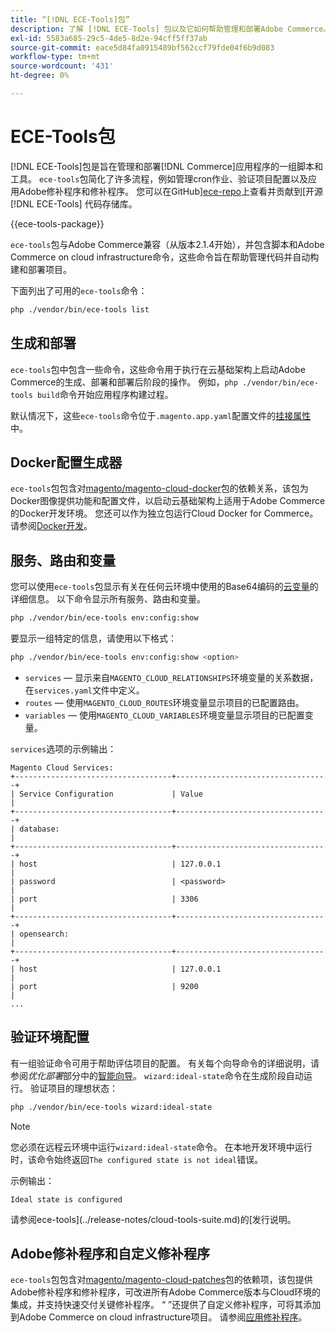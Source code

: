 ```yaml
---
title: “[!DNL ECE-Tools]包”
description: 了解 [!DNL ECE-Tools] 包以及它如何帮助管理和部署Adobe Commerce。
exl-id: 5583a685-29c5-4de5-8d2e-94cff5ff37ab
source-git-commit: eace5d84fa0915489bf562ccf79fde04f6b9d083
workflow-type: tm+mt
source-wordcount: '431'
ht-degree: 0%

---
```


# ECE-Tools包

[!DNL ECE-Tools]包是旨在管理和部署[!DNL Commerce]应用程序的一组脚本和工具。 `ece-tools`包简化了许多流程，例如管理cron作业、验证项目配置以及应用Adobe修补程序和修补程序。 您可以在GitHub][ece-repo]上查看并贡献到[开源 [!DNL ECE-Tools] 代码存储库。

{{ece-tools-package}}

`ece-tools`包与Adobe Commerce兼容（从版本2.1.4开始），并包含脚本和Adobe Commerce on cloud infrastructure命令，这些命令旨在帮助管理代码并自动构建和部署项目。

下面列出了可用的`ece-tools`命令：

```bash
php ./vendor/bin/ece-tools list
```

## 生成和部署

`ece-tools`包中包含一些命令，这些命令用于执行在云基础架构上启动Adobe Commerce的生成、部署和部署后阶段的操作。 例如，`php ./vendor/bin/ece-tools build`命令开始应用程序构建过程。

默认情况下，这些`ece-tools`命令位于`.magento.app.yaml`配置文件的[挂接属性](../application/hooks-property.md)中。

## Docker配置生成器

`ece-tools`包包含对[magento/magento-cloud-docker]包的依赖关系，该包为Docker图像提供功能和配置文件，以启动云基础架构上适用于Adobe Commerce的Docker开发环境。 您还可以作为独立包运行Cloud Docker for Commerce。 请参阅[Docker开发](../dev-tools/cloud-docker.md)。

## 服务、路由和变量

您可以使用`ece-tools`包显示有关在任何云环境中使用的Base64编码的[云变量](../environment/variables-cloud.md)的详细信息。 以下命令显示所有服务、路由和变量。

```bash
php ./vendor/bin/ece-tools env:config:show
```

要显示一组特定的信息，请使用以下格式：

```bash
php ./vendor/bin/ece-tools env:config:show <option>
```

- `services` — 显示来自`MAGENTO_CLOUD_RELATIONSHIPS`环境变量的关系数据，在`services.yaml`文件中定义。
- `routes` — 使用`MAGENTO_CLOUD_ROUTES`环境变量显示项目的已配置路由。
- `variables` — 使用`MAGENTO_CLOUD_VARIABLES`环境变量显示项目的已配置变量。

`services`选项的示例输出：

```terminal
Magento Cloud Services:
+-----------------------------------+----------------------------------+
| Service Configuration             | Value                            |
+-----------------------------------+----------------------------------+
| database:                                                            |
+-----------------------------------+----------------------------------+
| host                              | 127.0.0.1                        |
| password                          | <password>                       |
| port                              | 3306                             |
+-----------------------------------+----------------------------------+
| opensearch:                                                          |
+-----------------------------------+----------------------------------+
| host                              | 127.0.0.1                        |
| port                              | 9200                             |
...
```

## 验证环境配置

有一组验证命令可用于帮助评估项目的配置。 有关每个向导命令的详细说明，请参阅&#x200B;_优化部署_&#x200B;部分中的[智能向导](../deploy/smart-wizards.md)。 `wizard:ideal-state`命令在生成阶段自动运行。 验证项目的理想状态：

```bash
php ./vendor/bin/ece-tools wizard:ideal-state
```

>[!NOTE]
>
>您必须在远程云环境中运行`wizard:ideal-state`命令。 在本地开发环境中运行时，该命令始终返回`The configured state is not ideal`错误。

示例输出：

```terminal
Ideal state is configured
```

请参阅ece-tools](../release-notes/cloud-tools-suite.md)的[发行说明。

## Adobe修补程序和自定义修补程序

`ece-tools`包包含对[magento/magento-cloud-patches]包的依赖项，该包提供Adobe修补程序和修补程序，可改进所有Adobe Commerce版本与Cloud环境的集成，并支持快速交付关键修补程序。 “ ”还提供了自定义修补程序，可将其添加到Adobe Commerce on cloud infrastructure项目。 请参阅[应用修补程序](../development/apply-patches.md)。

<!-- link definitions -->

[ece-repo]: https://github.com/magento/ece-tools
[magento/magento-cloud-docker]: https://github.com/magento/magento-cloud-docker
[magento/magento-cloud-patches]: https://github.com/magento/magento-cloud-patches
